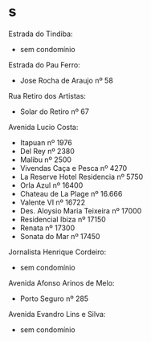 # s

Estrada do Tindiba:

- sem condomínio

Estrada do Pau Ferro:

- Jose Rocha de Araujo nº 58

Rua Retiro dos Artistas:

- Solar do Retiro nº 67

Avenida Lucio Costa:

- Itapuan nº 1976
- Del Rey nº 2380
- Malibu nº 2500
- Vivendas Caça e Pesca nº 4270
- La Reserve Hotel Residencia nº 5750
- Orla Azul nº 16400
- Chateau de La Plage nº 16.666
- Valente VI nº 16722
- Des. Aloysio Maria Teixeira nº 17000
- Residencial Ibiza nº 17150
- Renata nº 17300
- Sonata do Mar nº 17450

Jornalista Henrique Cordeiro:

- sem condomínio

Avenida Afonso Arinos de Melo:

- Porto Seguro nº 285

Avenida Evandro Lins e Silva:

- sem condomínio
